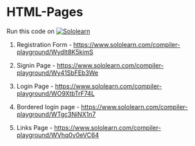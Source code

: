 # HTML-Pages



Run this code on [![Sololearn](https://img.shields.io/twitter/url?color=blue&label=Sololearn&logo=sololearn&logoColor=black&style=social&url=https%3A%2F%2Fwww.sololearn.com%2FProfile%2F20162416%2F%3Fref%3Dapp)](https://www.sololearn.com/Profile/20162416/)

1) Registration Form - https://www.sololearn.com/compiler-playground/WydIt8K5kimS

2) Signin Page - https://www.sololearn.com/compiler-playground/Wy41SbFEb3We

3) Login Page - https://www.sololearn.com/compiler-playground/WO9XtbTrF74L

4) Bordered login page - https://www.sololearn.com/compiler-playground/WTgc3NiNX1n7

5) Links Page - https://www.sololearn.com/compiler-playground/WVhq0v0eVC64
